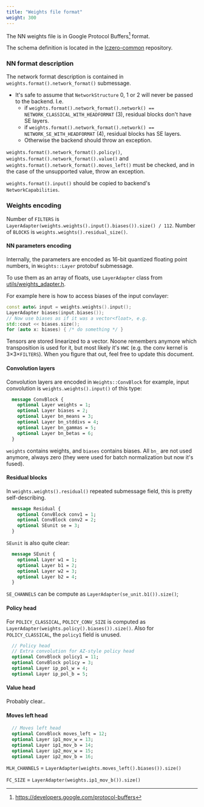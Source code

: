 ```yaml
---
title: "Weights file format"
weight: 300
---
```


The NN weights file is in Google Protocol Buffers[^1] format.

The schema definition is located in the [lczero-common](https://github.com/LeelaChessZero/lczero-common/blob/master/proto/net.proto) repository.

### NN format description

The network format description is contained in `weights.format().network_format()` submessage.

* It's safe to assume that `NetworkStructure` 0, 1 or 2 will never be passed to the backend. I.e.
    * if `weights.format().network_format().network() == NETWORK_CLASSICAL_WITH_HEADFORMAT` (3), residual blocks don't have SE layers.
    * if `weights.format().network_format().network() == NETWORK_SE_WITH_HEADFORMAT` (4), residual blocks has SE layers.
    * Otherwise the backend should throw an exception.

`weights.format().network_format().policy()`, `weights.format().network_format().value()` and `weights.format().network_format().moves_left()` must be checked,
and in the case of the unsupported value, throw an exception.

`weights.format().input()` should be copied to backend's `NetworkCapabilities`.


### Weights encoding

Number of `FILTERS` is `LayerAdapter(weights.weights().input().biases()).size() / 112`.
Number of `BLOCKS` is `weights.weights().residual_size()`.


#### NN parameters encoding

Internally, the parameters are encoded as 16-bit quantized floating point numbers, in `Weights::Layer` protobuf submessage.

To use them as an array of floats, use `LayerAdapter` class from [utils/weights_adapter.h](https://github.com/LeelaChessZero/lc0/blob/393839775722fd89322179aa54b18f30a86df732/src/utils/weights_adapter.h#L35).

For example here is how to access biases of the input convlayer:
```cpp
const auto& input = weights.weights().input();
LayerAdapter biases(input.biases());
// Now use biases as if it was a vector<float>, e.g.
std::cout << biases.size();
for (auto x: biases) { /* do something */ }
```

Tensors are stored linearized to a vector. Noone remembers anymore which transposition is used for it, but most likely it's `HWC` (e.g. the conv kernel is 3×3×`FILTERS`).
When you figure that out, feel free to update this document.

#### Convolution layers

Convolution layers are encoded in `Weights::ConvBlock` for example, input convolution is `weights.weights().input()` of this type:

```protobuf
  message ConvBlock {
    optional Layer weights = 1;
    optional Layer biases = 2;
    optional Layer bn_means = 3;
    optional Layer bn_stddivs = 4;
    optional Layer bn_gammas = 5;
    optional Layer bn_betas = 6;
  }
```

`weights` contains weights, and `biases` contains biases. All `bn_` are not used anymore, always zero (they were used for batch normalization but now it's fused).


#### Residual blocks

In `weights.weights().residual()` repeated submessage field, this is pretty self-describing.

```protobuf
  message Residual {
    optional ConvBlock conv1 = 1;
    optional ConvBlock conv2 = 2;
    optional SEunit se = 3;
  }
```

`SEunit` is also quite clear:

```protobuf
  message SEunit {
    optional Layer w1 = 1;
    optional Layer b1 = 2;
    optional Layer w2 = 3;
    optional Layer b2 = 4;
  }
```

`SE_CHANNELS` can be compute as `LayerAdapter(se_unit.b1()).size()`;


#### Policy head

For `POLICY_CLASSICAL`, `POLICY_CONV_SIZE` is computed as `LayerAdapter(weights.policy().biases()).size()`.
Also for `POLICY_CLASSICAL`, the `policy1` field is unused.

```protobuf
  // Policy head
  // Extra convolution for AZ-style policy head
  optional ConvBlock policy1 = 11;
  optional ConvBlock policy = 3;
  optional Layer ip_pol_w = 4;
  optional Layer ip_pol_b = 5;
```

#### Value head

Probably clear..

#### Moves left head

```protobuf
  // Moves left head
  optional ConvBlock moves_left = 12;
  optional Layer ip1_mov_w = 13;
  optional Layer ip1_mov_b = 14;
  optional Layer ip2_mov_w = 15;
  optional Layer ip2_mov_b = 16;
```
`MLH_CHANNELS` = `LayerAdapter(weights.moves_left().biases()).size()`

`FC_SIZE` = `LayerAdapter(weights.ip1_mov_b()).size()`


[^1]: https://developers.google.com/protocol-buffers